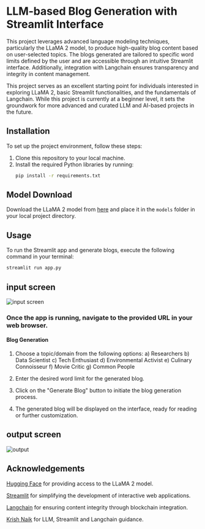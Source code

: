 # LLM-based Blog Generation with Streamlit Interface

This project leverages advanced language modeling techniques, particularly the LLaMA 2 model, to produce high-quality blog content based on user-selected topics. The blogs generated are tailored to specific word limits defined by the user and are accessible through an intuitive Streamlit interface. Additionally, integration with Langchain ensures transparency and integrity in content management.

This project serves as an excellent starting point for individuals interested in exploring LLaMA 2, basic Streamlit functionalities, and the fundamentals of Langchain. While this project is currently at a beginner level, it sets the groundwork for more advanced and curated LLM and AI-based projects in the future.

## Installation

To set up the project environment, follow these steps:

1. Clone this repository to your local machine.
2. Install the required Python libraries by running:
    ```bash
    pip install -r requirements.txt
    ```

## Model Download

Download the LLaMA 2 model from [here](https://huggingface.co/TheBloke/Llama-2-7B-Chat-GGML) and place it in the `models` folder in your local project directory.

## Usage

To run the Streamlit app and generate blogs, execute the following command in your terminal:

```bash
streamlit run app.py
```
## input screen
![input screen](https://github.com/fenil210/LLM-based-Blog-Generator/assets/121050723/5f42bb9a-10b9-444d-998a-0d9f76453165)


### Once the app is running, navigate to the provided URL in your web browser.
#### Blog Generation
1) Choose a topic/domain from the following options:
  a) Researchers
  b) Data Scientist
  c) Tech Enthusiast
  d) Environmental Activist
  e) Culinary Connoisseur
  f) Movie Critic
  g) Common People

2) Enter the desired word limit for the generated blog.

3) Click on the "Generate Blog" button to initiate the blog generation process.

4) The generated blog will be displayed on the interface, ready for reading or further customization.

## output screen
![output](https://github.com/fenil210/LLM-based-Blog-Generator/assets/121050723/e41318b8-0593-4b89-ac38-12342fd4b4bb)

## Acknowledgements
[Hugging Face](https://huggingface.co/) for providing access to the LLaMA 2 model.

[Streamlit](https://streamlit.io/) for simplifying the development of interactive web applications.

[Langchain](https://www.langchain.com/) for ensuring content integrity through blockchain integration.

[Krish Naik](https://twitter.com/krishnaik06?lang=en) for LLM, Streamlit and Langchain guidance.








